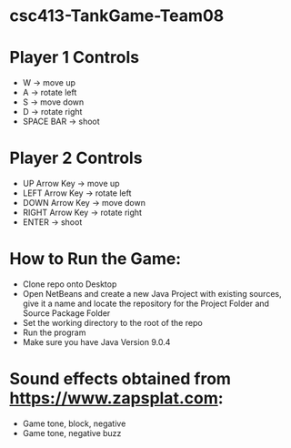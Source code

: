 # csc413-TankGame-Team08

# Player 1 Controls
* W -> move up
* A -> rotate left
* S -> move down
* D -> rotate right
* SPACE BAR -> shoot

# Player 2 Controls
* UP Arrow Key -> move up
* LEFT Arrow Key -> rotate left
* DOWN Arrow Key -> move down
* RIGHT Arrow Key -> rotate right
* ENTER -> shoot

# How to Run the Game:
* Clone repo onto Desktop
* Open NetBeans and create a new Java Project with existing sources, give it a name and locate the repository for the Project Folder and Source Package Folder
* Set the working directory to the root of the repo
* Run the program
* Make sure you have Java Version 9.0.4

# Sound effects obtained from https://www.zapsplat.com:
* Game tone, block, negative
* Game tone, negative buzz
